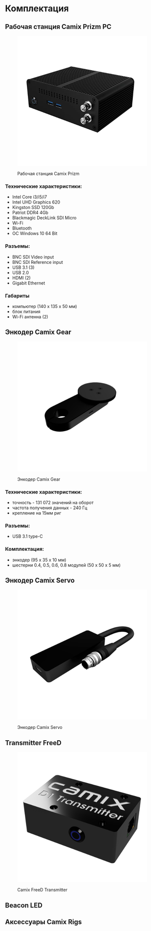 # Комплектация

## Рабочая станция Camix Prizm PC

<figure><img src="../.gitbook/assets/pc_45.png" alt=""><figcaption><p>Рабочая станция Camix Prizm</p></figcaption></figure>

### Технические характеристики:

* Intel Core i3/i5/i7
* Intel UHD Graphics 620
* Kingston SSD 120Gb
* Patriot DDR4 4Gb
* Blackmagic DeckLink SDI Micro
* Wi-Fi
* Bluetooth
* OC Windows 10 64 Bit



### Разъемы:

* BNC SDI Video input
* BNC SDI Reference input
* USB 3.1 (3)
* USB 2.0
* HDMI (2)
* Gigabit Ethernet



### Габариты

* компьютер (140 х 135 х 50 мм)
* блок питания
* Wi-Fi антенна (2)

## Энкодер Camix Gear

<figure><img src="../.gitbook/assets/camix_gears.png" alt=""><figcaption><p>Энкодер Camix Gear</p></figcaption></figure>

### Технические характеристики:

* точность - 131 072 значений на оборот
* частота получения данных - 240 Гц
* крепление на 15мм риг

### Разъемы:

* USB 3.1 type-C

### Комплектация:

* энкодер (95 х 35 х 10 мм)
* шестерни 0.4, 0.5, 0.6, 0.8 модулей (50 х 50 х 5 мм)

## Энкодер Camix Servo

<figure><img src="../.gitbook/assets/servo1.png" alt=""><figcaption><p>Энкодер Camix Servo</p></figcaption></figure>

## Transmitter FreeD

<figure><img src="../.gitbook/assets/OrangePiZero_2024_Jun_24_08_03_41PM_000_CustomizedView8868034073.png" alt=""><figcaption><p>Camix FreeD Transmitter</p></figcaption></figure>

## Beacon LED

## Аксессуары Camix Rigs
